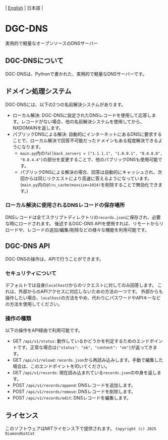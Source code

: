 | [English](README.md) | 日本語 |

# DGC-DNS
実用的で軽量なオープンソースのDNSサーバー

## DGC-DNSについて
DGC-DNSは、Pythonで書かれた、実用的で軽量なDNSサーバーです。

## ドメイン処理システム
DGC-DNSには、以下の2つの名前解決システムがあります。
- ローカル解決: DGC-DNSに設定されたDNSレコードを使用して応答します。レコードがない場合、他の名前解決システムを使用してから、NXDOMAINを返します。
- パブリックDNSによる解決: 自動的にインターネットにあるDNSに要求することで、ローカル解決で回答不可能だったドメインもある程度解決できるようになります。
  - `main.py`内の`fallback_servers = ["1.1.1.1", "1.0.0.1", "8.8.8.8", "8.8.4.4"]`の部分を変更することで、他のパブリックDNSも使用可能です。
  - パブリックDNSによる解決の場合、回答は自動的にキャッシュされ、次回からは同じリクエストにより高速に答えるようになっています。(`main.py`内の`@lru_cache(maxsize=1024)`を削除することで無効化できます。)

### ローカル解決に使用されるDNSレコードの保存場所
DNSレコードは全てスクリプトディレクトリの`records.json`に保存され、必要な時にロードされます。
後述するDGC-DNS APIを使用すれば、リモートからリロードや、レコードの追加/編集/削除などの様々な機能を利用可能です。

## DGC-DNS API
DGC-DNSの操作は、APIで行うことができます。

### セキュリティについて
デフォルトでは自身(`localhost`)からのリクエストに対してのみ回答します。
これは、外部からのAPIアクセスに対応しないための方法の一つです。
外部からも操作したい場合、`localhost`の方法をやめ、代わりにパスワードやAPIキーなどの方法を使用してください。

### 操作の種類
以下の操作をAPI経由で利用可能です。
- GET `/api/v1/status`: 動作しているかどうかを判定するためのエンドポイントです。正常な場合は`{"status": "ok", "content": "ok"}`が返ってきます。
- GET `/api/v1/reload`: `records.json`から再読み込みします。手動で編集した場合は、このエンドポイントを叩いてください。
- GET `/api/v1/records`: 現在読み込まれている`records.json`の中身を返します。
- POST `/api/v1/records/append`: DNSレコードを追加します。
- POST `/api/v1/records/remove`: DNSレコードを削除します。
- POST `/api/v1/records/edit`: DNSレコードを編集します。

## ライセンス
このソフトウェアはMITライセンス下で提供されます。
`Copyright (c) 2025 DiamondGotCat`
